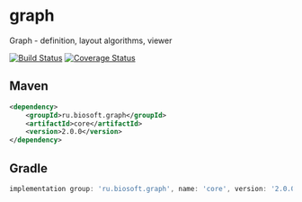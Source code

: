 # graph
Graph - definition, layout algorithms, viewer

[![Build Status](https://travis-ci.org/Biosoft-ru/graph-layout.svg?branch=master)](https://travis-ci.org/Biosoft-ru/graph-layout) 
[![Coverage Status](https://coveralls.io/repos/github/Biosoft-ru/graph-layout/badge.svg?branch=master)](https://coveralls.io/github/Biosoft-ru/graph-layout?branch=master) 

## Maven

```xml
<dependency>
    <groupId>ru.biosoft.graph</groupId>
    <artifactId>core</artifactId>
    <version>2.0.0</version>
</dependency>
```

## Gradle

```groovy
implementation group: 'ru.biosoft.graph', name: 'core', version: '2.0.0'
```
